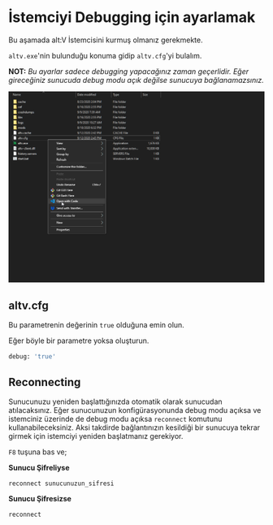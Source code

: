 # İstemciyi Debugging için ayarlamak

Bu aşamada alt:V İstemcisini kurmuş olmanız gerekmekte.

`altv.exe`'nin bulunduğu konuma gidip `altv.cfg`'yi bulalım.

**NOT:** _Bu ayarlar sadece debugging yapacağınız zaman geçerlidir. Eğer gireceğiniz sunucuda debug modu açık değilse sunucuya bağlanamazsınız._

![](../../img/edit_cfg.png)

## altv.cfg

Bu parametrenin değerinin `true` olduğuna emin olun.

Eğer böyle bir parametre yoksa oluşturun.

```sh
debug: 'true'
```

## Reconnecting

Sunucunuzu yeniden başlattığınızda otomatik olarak sunucudan atılacaksınız. Eğer sunucunuzun konfigürasyonunda debug modu açıksa ve istemciniz üzerinde de debug modu açıksa
`reconnect` komutunu kullanabileceksiniz. Aksi takdirde bağlantınızın kesildiği bir sunucuya tekrar girmek için istemciyi yeniden başlatmanız gerekiyor.

`F8` tuşuna bas ve;

**Sunucu Şifreliyse**

```
reconnect sunucunuzun_sifresi
```

**Sunucu Şifresizse**

```
reconnect
```
